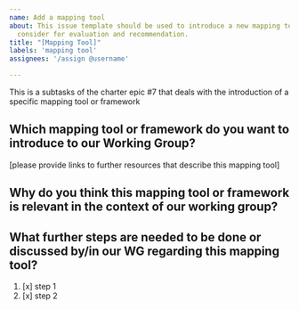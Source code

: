 ```yaml
---
name: Add a mapping tool
about: This issue template should be used to introduce a new mapping tool or framework our working group needs to 
  consider for evaluation and recommendation.
title: "[Mapping Tool]"
labels: 'mapping tool'
assignees: '/assign @username'

---
```

This is a subtasks of the charter epic #7 that deals with the introduction of a specific mapping tool or framework

## Which mapping tool or framework do you want to introduce to our Working Group? 
[please provide links to further resources that describe this mapping tool]

## Why do you think this mapping tool or framework is relevant in the context of our working group?

## What further steps are needed to be done or discussed by/in our WG regarding this mapping tool?

1. [x] step 1
2. [x] step 2
